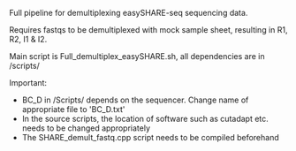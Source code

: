 Full pipeline for demultiplexing easySHARE-seq sequencing data.

Requires fastqs to be demultiplexed with mock sample sheet, resulting in R1, R2, I1 & I2.

Main script is Full_demultiplex_easySHARE.sh, all dependencies are in /scripts/

Important: 
- BC_D in /Scripts/ depends on the sequencer. Change name of appropriate file to 'BC_D.txt'
- In the source scripts, the location of software such as cutadapt etc. needs to be changed appropriately
- The SHARE_demult_fastq.cpp script needs to be compiled beforehand
